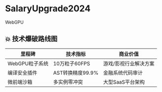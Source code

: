 # SalaryUpgrade2024
WebGPU
## 💥 技术爆破路线图
| 里程碑 | 技术指标 | 商业价值 |
|--------|----------|----------|
| WebGPU粒子系统 | 10万粒子60FPS | 游戏/影视行业解决方案 |
| 编译安全插件 | AST转换精度99.9% | 金融系统代码审计 |
| 微前端沙箱 | 多实例零冲突 | 大型SaaS平台架构 |
